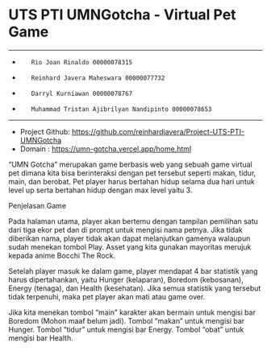 # UTS PTI UMNGotcha - Virtual Pet Game

-------------------------------------------------------------------------------------------------------------------------------------------------------------------------
-        Rio Joan Rinaldo 00000078315
-        Reinhard Javera Maheswara 00000077732
-        Darryl Kurniawan 00000078767
-        Muhammad Tristan Ajibrilyan Nandipinto 00000078653
-------------------------------------------------------------------------------------------------------------------------------------------------------------------------

- Project Github: https://github.com/reinhardjavera/Project-UTS-PTI-UMNGotcha
- Domain : https://umn-gotcha.vercel.app/home.html

“UMN Gotcha” merupakan game berbasis web yang sebuah game virtual pet dimana kita bisa berinteraksi dengan pet tersebut seperti makan, tidur, main, dan berobat. Pet player harus bertahan hidup selama dua hari untuk level up serta bertahan hidup dengan max level yaitu 3.

Penjelasan Game 

Pada halaman utama, player akan bertemu dengan tampilan pemilihan satu dari tiga ekor pet dan di prompt untuk mengisi nama petnya. Jika tidak diberikan nama, player tidak akan dapat melanjutkan gamenya walaupun sudah menekan tombol Play. Asset yang kita gunakan mayoritas merujuk kepada anime Bocchi The Rock.

Setelah player masuk ke dalam game, player mendapat 4 bar statistik yang harus dipertahankan, yaitu Hunger (kelaparan), Boredom (kebosanan), Energy (tenaga), dan Health (kesehatan). Jika semua statistik yang tersebut tidak terpenuhi, maka pet player akan mati atau game over.

Jika kita menekan tombol “main” karakter akan bermain untuk mengisi bar Boredom (Mohon maaf belum jadi). Tombol “makan” untuk mengisi bar Hunger. Tombol “tidur” untuk mengisi bar Energy. Tombol “obat” untuk mengisi bar Health.

